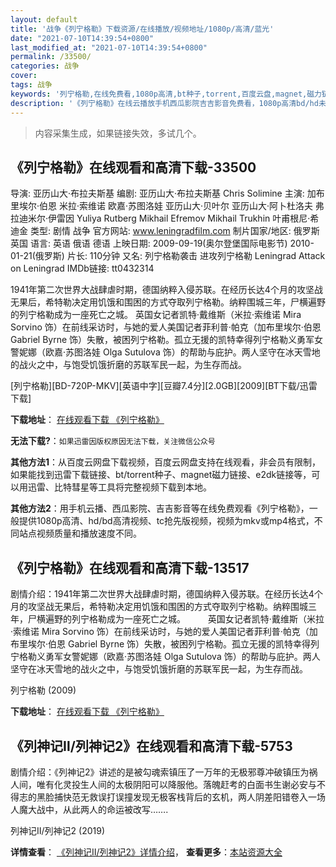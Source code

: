 ```yaml
---
layout: default
title: '战争《列宁格勒》下载资源/在线播放/视频地址/1080p/高清/蓝光'
date: "2021-07-10T14:39:54+0800"
last_modified_at: "2021-07-10T14:39:54+0800"
permalink: /33500/
categories: 战争
cover:
tags: 战争
keywords: '列宁格勒,在线免费看,1080p高清,bt种子,torrent,百度云盘,magnet,磁力链,迅雷下载资源'
description: '《列宁格勒》在线云播放手机西瓜影院吉吉影音免费看，1080p高清bd/hd未删减完整版和tc抢先枪版，mkv/mp4格式，附带bt/torrent种子、magnet/磁力链、百度云盘、网盘资源迅雷下载链接'
---
```


>内容采集生成，如果链接失效，多试几个。


## 《列宁格勒》在线观看和高清下载-33500

导演: 亚历山大·布拉夫斯基 编剧: 亚历山大·布拉夫斯基 Chris Solimine 主演: 加布里埃尔·伯恩 米拉·索维诺 欧嘉·苏图洛娃 亚历山大·贝叶尔 亚历山大·阿卜杜洛夫 弗拉迪米尔·伊雷因 Yuliya Rutberg Mikhail Efremov Mikhail Trukhin 叶甫根尼·希迪金 类型: 剧情 战争 官方网站: www.leningradfilm.com 制片国家/地区: 俄罗斯 英国 语言: 英语 俄语 德语 上映日期: 2009-09-19(奥尔登堡国际电影节) 2010-01-21(俄罗斯) 片长: 110分钟 又名: 列宁格勒袭击 进攻列宁格勒 Leningrad Attack on Leningrad IMDb链接: tt0432314

1941年第二次世界大战肆虐时期，德国纳粹入侵苏联。在经历长达4个月的攻坚战无果后，希特勒决定用饥饿和围困的方式夺取列宁格勒。纳粹围城三年，尸横遍野的列宁格勒成为一座死亡之城。 英国女记者凯特·戴维斯（米拉·索维诺 Mira Sorvino 饰）在前线采访时，与她的爱人美国记者菲利普·帕克（加布里埃尔·伯恩 Gabriel Byrne 饰）失散，被困列宁格勒。孤立无援的凯特幸得列宁格勒义勇军女警妮娜（欧嘉·苏图洛娃 Olga Sutulova 饰）的帮助与庇护。两人坚守在冰天雪地的战火之中，与饱受饥饿折磨的苏联军民一起，为生存而战。


[列宁格勒][BD-720P-MKV][英语中字][豆瓣7.4分][2.0GB][2009][BT下载/迅雷下载]

**下载地址**： [在线观看下载 《列宁格勒》](https://www.btdx8.com/torrent/leningrad_2009.html) 


**无法下载?**：`如果迅雷因版权原因无法下载，关注微信公众号 `

**其他方法1**：从百度云网盘下载视频，百度云网盘支持在线观看，非会员有限制，如果能找到迅雷下载链接、bt/torrent种子、magnet磁力链接、e2dk链接等，可以用迅雷、比特彗星等工具将完整视频下载到本地。

**其他方法2**：用手机云播、西瓜影院、吉吉影音等在线免费观看《列宁格勒》，一般提供1080p高清、hd/bd高清视频、tc抢先版视频，视频为mkv或mp4格式，不同站点视频质量和播放速度不同。


## 《列宁格勒》在线观看和高清下载-13517

剧情介绍：1941年第二次世界大战肆虐时期，德国纳粹入侵苏联。在经历长达4个月的攻坚战无果后，希特勒决定用饥饿和围困的方式夺取列宁格勒。纳粹围城三年，尸横遍野的列宁格勒成为一座死亡之城。  　　英国女记者凯特·戴维斯（米拉·索维诺 Mira Sorvino 饰）在前线采访时，与她的爱人美国记者菲利普·帕克（加布里埃尔·伯恩 Gabriel Byrne 饰）失散，被困列宁格勒。孤立无援的凯特幸得列宁格勒义勇军女警妮娜（欧嘉·苏图洛娃 Olga Sutulova 饰）的帮助与庇护。两人坚守在冰天雪地的战火之中，与饱受饥饿折磨的苏联军民一起，为生存而战。


列宁格勒 (2009)

**下载地址**： [在线观看下载 《列宁格勒》](https://www.btbtdy.me/btdy/dy5749.html) 


## 《列神记Ⅱ/列神记2》在线观看和高清下载-5753

剧情介绍：《列神记2》讲述的是被勾魂索镇压了一万年的无极邪尊冲破镇压为祸人间，唯有化灵投生人间的太极阴阳可以降服他。落魄赶考的白面书生谢必安与不得志的黑脸捕快范无救误打误撞发现无极客栈背后的玄机，两人阴差阳错卷入一场人魔大战中，从此两人的命运被改写…….


列神记Ⅱ/列神记2 (2019)

**详情查看**： [《列神记Ⅱ/列神记2》详情介绍](/movie/5753/)， **查看更多**：[本站资源大全](/movie/t/all/)

